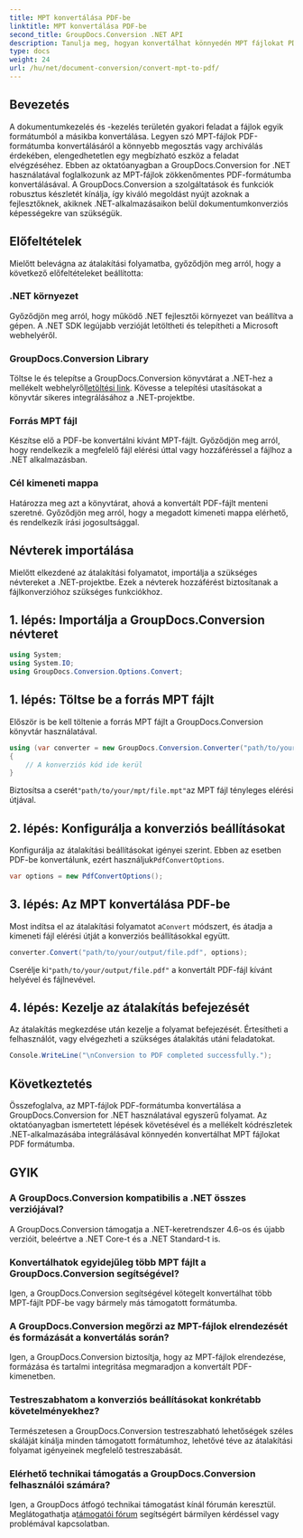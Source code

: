 ```yaml
---
title: MPT konvertálása PDF-be
linktitle: MPT konvertálása PDF-be
second_title: GroupDocs.Conversion .NET API
description: Tanulja meg, hogyan konvertálhat könnyedén MPT fájlokat PDF formátumba a GroupDocs.Conversion for .NET segítségével. Kövesse lépésről lépésre az integráció és a hatékony dokumentumkezelés érdekében.
type: docs
weight: 24
url: /hu/net/document-conversion/convert-mpt-to-pdf/
---
```

## Bevezetés
A dokumentumkezelés és -kezelés területén gyakori feladat a fájlok egyik formátumból a másikba konvertálása. Legyen szó MPT-fájlok PDF-formátumba konvertálásáról a könnyebb megosztás vagy archiválás érdekében, elengedhetetlen egy megbízható eszköz a feladat elvégzéséhez. Ebben az oktatóanyagban a GroupDocs.Conversion for .NET használatával foglalkozunk az MPT-fájlok zökkenőmentes PDF-formátumba konvertálásával. A GroupDocs.Conversion a szolgáltatások és funkciók robusztus készletét kínálja, így kiváló megoldást nyújt azoknak a fejlesztőknek, akiknek .NET-alkalmazásaikon belül dokumentumkonverziós képességekre van szükségük.
## Előfeltételek
Mielőtt belevágna az átalakítási folyamatba, győződjön meg arról, hogy a következő előfeltételeket beállította:
### .NET környezet
Győződjön meg arról, hogy működő .NET fejlesztői környezet van beállítva a gépen. A .NET SDK legújabb verzióját letöltheti és telepítheti a Microsoft webhelyéről.
### GroupDocs.Conversion Library
 Töltse le és telepítse a GroupDocs.Conversion könyvtárat a .NET-hez a mellékelt webhelyről[letöltési link](https://releases.groupdocs.com/conversion/net/). Kövesse a telepítési utasításokat a könyvtár sikeres integrálásához a .NET-projektbe.
### Forrás MPT fájl
Készítse elő a PDF-be konvertálni kívánt MPT-fájlt. Győződjön meg arról, hogy rendelkezik a megfelelő fájl elérési úttal vagy hozzáféréssel a fájlhoz a .NET alkalmazásban.
### Cél kimeneti mappa
Határozza meg azt a könyvtárat, ahová a konvertált PDF-fájlt menteni szeretné. Győződjön meg arról, hogy a megadott kimeneti mappa elérhető, és rendelkezik írási jogosultsággal.

## Névterek importálása
Mielőtt elkezdené az átalakítási folyamatot, importálja a szükséges névtereket a .NET-projektbe. Ezek a névterek hozzáférést biztosítanak a fájlkonverzióhoz szükséges funkciókhoz.
## 1. lépés: Importálja a GroupDocs.Conversion névteret
```csharp
using System;
using System.IO;
using GroupDocs.Conversion.Options.Convert;
```
## 1. lépés: Töltse be a forrás MPT fájlt
Először is be kell töltenie a forrás MPT fájlt a GroupDocs.Conversion könyvtár használatával.
```csharp
using (var converter = new GroupDocs.Conversion.Converter("path/to/your/mpt/file.mpt"))
{
    // A konverziós kód ide kerül
}
```
 Biztosítsa a cserét`"path/to/your/mpt/file.mpt"`az MPT fájl tényleges elérési útjával.
## 2. lépés: Konfigurálja a konverziós beállításokat
 Konfigurálja az átalakítási beállításokat igényei szerint. Ebben az esetben PDF-be konvertálunk, ezért használjuk`PdfConvertOptions`.
```csharp
var options = new PdfConvertOptions();
```
## 3. lépés: Az MPT konvertálása PDF-be
 Most indítsa el az átalakítási folyamatot a`Convert` módszert, és átadja a kimeneti fájl elérési útját a konverziós beállításokkal együtt.
```csharp
converter.Convert("path/to/your/output/file.pdf", options);
```
 Cserélje ki`"path/to/your/output/file.pdf"` a konvertált PDF-fájl kívánt helyével és fájlnevével.
## 4. lépés: Kezelje az átalakítás befejezését
Az átalakítás megkezdése után kezelje a folyamat befejezését. Értesítheti a felhasználót, vagy elvégezheti a szükséges átalakítás utáni feladatokat.
```csharp
Console.WriteLine("\nConversion to PDF completed successfully.");
```

## Következtetés
Összefoglalva, az MPT-fájlok PDF-formátumba konvertálása a GroupDocs.Conversion for .NET használatával egyszerű folyamat. Az oktatóanyagban ismertetett lépések követésével és a mellékelt kódrészletek .NET-alkalmazásába integrálásával könnyedén konvertálhat MPT fájlokat PDF formátumba.
## GYIK
### A GroupDocs.Conversion kompatibilis a .NET összes verziójával?
A GroupDocs.Conversion támogatja a .NET-keretrendszer 4.6-os és újabb verzióit, beleértve a .NET Core-t és a .NET Standard-t is.
### Konvertálhatok egyidejűleg több MPT fájlt a GroupDocs.Conversion segítségével?
Igen, a GroupDocs.Conversion segítségével kötegelt konvertálhat több MPT-fájlt PDF-be vagy bármely más támogatott formátumba.
### A GroupDocs.Conversion megőrzi az MPT-fájlok elrendezését és formázását a konvertálás során?
Igen, a GroupDocs.Conversion biztosítja, hogy az MPT-fájlok elrendezése, formázása és tartalmi integritása megmaradjon a konvertált PDF-kimenetben.
### Testreszabhatom a konverziós beállításokat konkrétabb követelményekhez?
Természetesen a GroupDocs.Conversion testreszabható lehetőségek széles skáláját kínálja minden támogatott formátumhoz, lehetővé téve az átalakítási folyamat igényeinek megfelelő testreszabását.
### Elérhető technikai támogatás a GroupDocs.Conversion felhasználói számára?
 Igen, a GroupDocs átfogó technikai támogatást kínál fórumán keresztül. Meglátogathatja a[támogatói fórum](https://forum.groupdocs.com/c/conversion/11) segítségért bármilyen kérdéssel vagy problémával kapcsolatban.